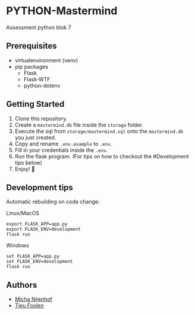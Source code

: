 # PYTHON-Mastermind
Assessment python blok 7

## Prerequisites
- virtualenvironment (venv)
- pip packages
    - Flask
    - Flask-WTF
    - python-dotenv

## Getting Started
1. Clone this repository.
2. Create a `mastermind.db` file inside the `storage` folder.
3. Execute the sql from `storage/mastermind.sql` onto the `mastermind.db` you just created.
4. Copy and rename `.env.example` to `.env`.
5. Fill in your credentials inside the `.env`.
6. Run the flask program. (For tips on how to checkout the #Development tips below)
7. Enjoy! :tada:
    
## Development tips
Automatic rebuilding on code change:

Linux/MacOS
```
export FLASK_APP=app.py
export FLASK_ENV=development
flask run
```

Windows
```
set FLASK_APP=app.py
set FLASK_ENV=development
flask run
```

## Authors
- [Micha Nijenhof](https://github.com/killermi200)
- [Tjeu Foolen](https://github.com/tjeufoolen)
